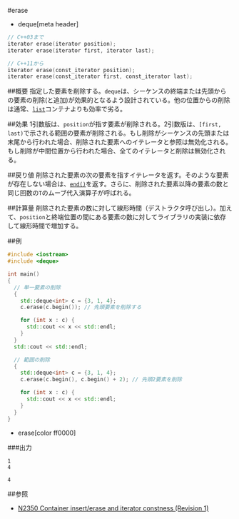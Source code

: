 #erase
* deque[meta header]

```cpp
// C++03まで
iterator erase(iterator position);
iterator erase(iterator first, iterator last);

// C++11から
iterator erase(const_iterator position);
iterator erase(const_iterator first, const_iterator last);
```

##概要
指定した要素を削除する。`deque`は、シーケンスの終端または先頭からの要素の削除(と追加)が効果的となるよう設計されている。他の位置からの削除は通常、[`list`](/reference/list.md)コンテナよりも効率で劣る。


##効果
1引数版は、`position`が指す要素が削除される。2引数版は、`[first, last)`で示される範囲の要素が削除される。もし削除がシーケンスの先頭または末尾から行われた場合、削除された要素へのイテレータと参照は無効化される。もし削除が中間位置から行われた場合、全てのイテレータと削除は無効化される。


##戻り値
削除された要素の次の要素を指すイテレータを返す。そのような要素が存在しない場合は、[`end()`](./end.md)を返す。さらに、削除された要素以降の要素の数と同じ回数の`T`のムーブ代入演算子が呼ばれる。


##計算量
削除された要素の数に対して線形時間（デストラクタ呼び出し）。加えて、`position`と終端位置の間にある要素の数に対してライブラリの実装に依存して線形時間で増加する。


##例
```cpp
#include <iostream>
#include <deque>

int main()
{
  // 単一要素の削除
  {
    std::deque<int> c = {3, 1, 4};
    c.erase(c.begin()); // 先頭要素を削除する

    for (int x : c) {
      std::cout << x << std::endl;
    }
  }
  std::cout << std::endl;

  // 範囲の削除
  {
    std::deque<int> c = {3, 1, 4};
    c.erase(c.begin(), c.begin() + 2); // 先頭2要素を削除

    for (int x : c) {
      std::cout << x << std::endl;
    }
  }
}
```
* erase[color ff0000]

###出力
```
1
4

4
```

##参照
- [N2350 Container insert/erase and iterator constness (Revision 1)](http://www.open-std.org/jtc1/sc22/wg21/docs/papers/2007/n2350.pdf)

